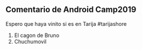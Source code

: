 ## Comentario de Android Camp2019

Espero que haya vinito si es en Tarija #tarijashore
1. El cagon de Bruno
2. Chuchumovil